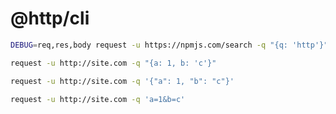 
# @http/cli

```bash
DEBUG=req,res,body request -u https://npmjs.com/search -q "{q: 'http'}" -rc
```


```bash
request -u http://site.com -q "{a: 1, b: 'c'}"
```
```bash
request -u http://site.com -q '{"a": 1, "b": "c"}'
```
```bash
request -u http://site.com -q 'a=1&b=c'
```
